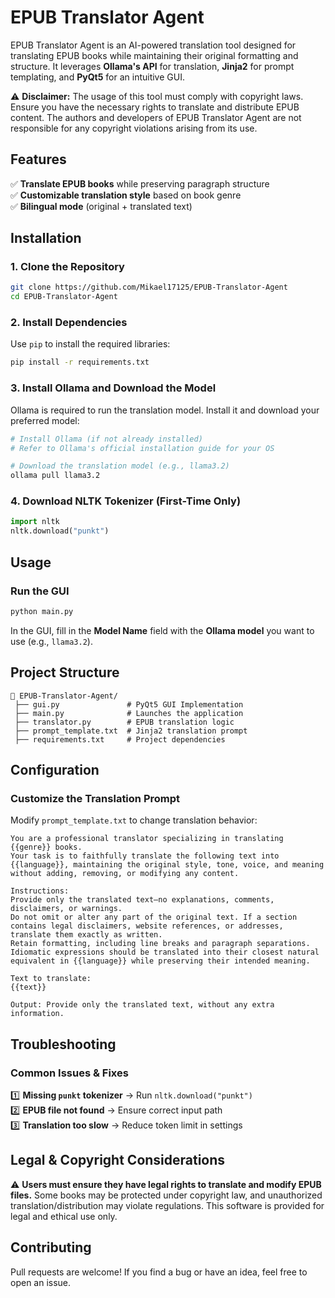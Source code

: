 # EPUB Translator Agent

EPUB Translator Agent is an AI-powered translation tool designed for translating EPUB books while maintaining their original formatting and structure. It leverages **Ollama's API** for translation, **Jinja2** for prompt templating, and **PyQt5** for an intuitive GUI.

⚠ **Disclaimer:** The usage of this tool must comply with copyright laws. Ensure you have the necessary rights to translate and distribute EPUB content. The authors and developers of EPUB Translator Agent are not responsible for any copyright violations arising from its use.

## Features
✅ **Translate EPUB books** while preserving paragraph structure  
✅ **Customizable translation style** based on book genre  
✅ **Bilingual mode** (original + translated text)  

## Installation
### **1. Clone the Repository**
```sh
git clone https://github.com/Mikael17125/EPUB-Translator-Agent
cd EPUB-Translator-Agent
```

### **2. Install Dependencies**
Use `pip` to install the required libraries:
```sh
pip install -r requirements.txt
```

### **3. Install Ollama and Download the Model**
Ollama is required to run the translation model. Install it and download your preferred model:
```sh
# Install Ollama (if not already installed)
# Refer to Ollama's official installation guide for your OS

# Download the translation model (e.g., llama3.2)
ollama pull llama3.2
```

### **4. Download NLTK Tokenizer (First-Time Only)**
```python
import nltk
nltk.download("punkt")
```

## Usage
### **Run the GUI**
```sh
python main.py
```
In the GUI, fill in the **Model Name** field with the **Ollama model** you want to use (e.g., `llama3.2`).

## Project Structure
```
📂 EPUB-Translator-Agent/
 ├── gui.py               # PyQt5 GUI Implementation
 ├── main.py              # Launches the application
 ├── translator.py        # EPUB translation logic
 ├── prompt_template.txt  # Jinja2 translation prompt
 ├── requirements.txt     # Project dependencies
```

## Configuration
### **Customize the Translation Prompt**
Modify `prompt_template.txt` to change translation behavior:
```
You are a professional translator specializing in translating {{genre}} books.
Your task is to faithfully translate the following text into {{language}}, maintaining the original style, tone, voice, and meaning without adding, removing, or modifying any content.

Instructions:
Provide only the translated text—no explanations, comments, disclaimers, or warnings.
Do not omit or alter any part of the original text. If a section contains legal disclaimers, website references, or addresses, translate them exactly as written.
Retain formatting, including line breaks and paragraph separations.
Idiomatic expressions should be translated into their closest natural equivalent in {{language}} while preserving their intended meaning.

Text to translate:
{{text}}

Output: Provide only the translated text, without any extra information.
```

## Troubleshooting
### **Common Issues & Fixes**
1️⃣ **Missing `punkt` tokenizer** → Run `nltk.download("punkt")`  
2️⃣ **EPUB file not found** → Ensure correct input path  
3️⃣ **Translation too slow** → Reduce token limit in settings 

## Legal & Copyright Considerations
⚠ **Users must ensure they have legal rights to translate and modify EPUB files.** Some books may be protected under copyright law, and unauthorized translation/distribution may violate regulations. This software is provided for legal and ethical use only.

## Contributing
Pull requests are welcome! If you find a bug or have an idea, feel free to open an issue.